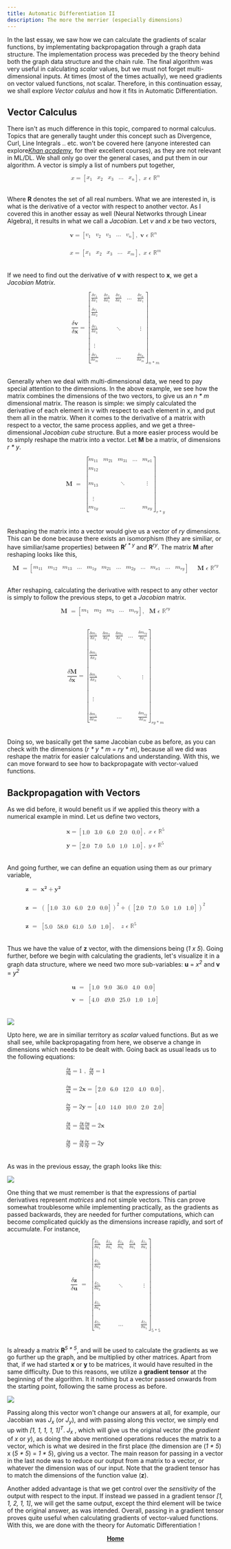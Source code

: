 ```yaml
---
title: Automatic Differentiation II
description: The more the merrier (especially dimensions)
---
```


In the last essay, we saw how we can calculate the gradients of scalar functions, by implementating backpropagation through a graph data structure. The implementation process was preceded by the theory behind both the graph data structure and the chain rule. The final algorithm was very useful in calculating *scalar* values, but we must not forget multi-dimensional inputs. At times (most of the times actually), we need gradients on vector valued functions, not scalar. Therefore, in this continuation essay, we shall explore *Vector calulus* and how it fits in Automatic Differentiation.

## Vector Calculus

There isn't as much difference in this topic, compared to normal calculus. Topics that are generally taught under this concept such as Divergence, Curl, Line Integrals .. etc. won't be covered here (anyone interested can explore<i><a href="https://www.khanacademy.org/math/multivariable-calculus" style="font-weight: 0;">Khan academy</a></i>, for their excellent courses), as they are not relevant in ML/DL. We shall only go over the general cases, and put them in our algorithm. A vector is simply a list  of numbers put together,

<math display="block" class="tml-display" style="display:block math;"><mrow><mi>x</mi><mo>=</mo><mrow><mo fence="true" form="prefix">[</mo><mtable columnalign="center center center center center"><mtr><mtd style="padding-left:0em;"><msub><mi>x</mi><mn>1</mn></msub></mtd><mtd><msub><mi>x</mi><mn>2</mn></msub></mtd><mtd><msub><mi>x</mi><mn>3</mn></msub></mtd><mtd><mo lspace="0em" rspace="0em">…</mo></mtd><mtd style="padding-right:0em;"><msub><mi>x</mi><mi>n</mi></msub></mtd></mtr></mtable><mo fence="true" form="postfix">]</mo></mrow><mo separator="true">,</mo><mtext> </mtext><mi>x</mi><mtext> </mtext><mi>ϵ</mi><mtext> </mtext><msup><mi>ℝ</mi><mi>n</mi></msup></mrow></math>
<br>

Where **R** denotes the set of all real numbers. What we are interested in, is what is the derivative of a vector with respect to another vector. As I covered this in another essay as well (Neural Networks through Linear Algebra), it results in what we call a *Jacobian*. Let *v* and *x* be two vectors,

<math display="block" class="tml-display" style="display:block math;"><mtable columnalign="left"><mtr><mtd style="padding:0.5ex 0em 0.5ex 0em;text-align:-webkit-left;"><mrow><mi>𝐯</mi><mo>=</mo><mrow><mo fence="true" form="prefix">[</mo><mtable columnalign="center center center center center"><mtr><mtd style="padding-left:0em;"><msub><mi>v</mi><mn>1</mn></msub></mtd><mtd><msub><mi>v</mi><mn>2</mn></msub></mtd><mtd><msub><mi>v</mi><mn>3</mn></msub></mtd><mtd><mo lspace="0em" rspace="0em">…</mo></mtd><mtd style="padding-right:0em;"><msub><mi>v</mi><mi>n</mi></msub></mtd></mtr></mtable><mo fence="true" form="postfix">]</mo></mrow><mo separator="true">,</mo><mtext> </mtext><mi>𝐯</mi><mtext> </mtext><mi>ϵ</mi><mtext> </mtext><msup><mi>ℝ</mi><mi>n</mi></msup></mrow></mtd></mtr><mtr><mtd style="padding:0.5ex 0em 0.5ex 0em;text-align:-webkit-left;"><mrow></mrow></mtd></mtr><mtr><mtd style="padding:0.5ex 0em 0.5ex 0em;text-align:-webkit-left;"><mrow></mrow></mtd></mtr><mtr><mtd style="padding:0.5ex 0em 0.5ex 0em;text-align:-webkit-left;"><mrow></mrow></mtd></mtr><mtr><mtd style="padding:0.5ex 0em 0.5ex 0em;text-align:-webkit-left;"><mrow><mi>x</mi><mo>=</mo><mrow><mo fence="true" form="prefix">[</mo><mtable columnalign="center center center center center"><mtr><mtd style="padding-left:0em;"><msub><mi>x</mi><mn>1</mn></msub></mtd><mtd><msub><mi>x</mi><mn>2</mn></msub></mtd><mtd><msub><mi>x</mi><mn>3</mn></msub></mtd><mtd><mo lspace="0em" rspace="0em">…</mo></mtd><mtd style="padding-right:0em;"><msub><mi>x</mi><mi>m</mi></msub></mtd></mtr></mtable><mo fence="true" form="postfix">]</mo></mrow><mo separator="true">,</mo><mtext> </mtext><mi>x</mi><mtext> </mtext><mi>ϵ</mi><mtext> </mtext><msup><mi>ℝ</mi><mi>m</mi></msup></mrow></mtd></mtr></mtable></math>
<br>

If we need to find out the derivative of **v** with respect to **x**, we get a *Jacobian Matrix*.

<math display="block" class="tml-display" style="display:block math;"><mrow><mfrac><mrow><mi>δ</mi><mi>𝐯</mi></mrow><mrow><mi>δ</mi><mi>𝐱</mi></mrow></mfrac><mo>=</mo><msub><mrow><mo fence="true" form="prefix">[</mo><mtable columnalign="center center center center center"><mtr><mtd style="padding-left:0em;"><mfrac><mrow><mi>δ</mi><msub><mi>v</mi><mn>1</mn></msub></mrow><mrow><mi>δ</mi><msub><mi>x</mi><mn>1</mn></msub></mrow></mfrac></mtd><mtd><mfrac><mrow><mi>δ</mi><msub><mi>v</mi><mn>2</mn></msub></mrow><mrow><mi>δ</mi><msub><mi>x</mi><mn>1</mn></msub></mrow></mfrac></mtd><mtd><mfrac><mrow><mi>δ</mi><msub><mi>v</mi><mn>3</mn></msub></mrow><mrow><mi>δ</mi><msub><mi>x</mi><mn>1</mn></msub></mrow></mfrac></mtd><mtd><mo lspace="0em" rspace="0em">…</mo></mtd><mtd style="padding-right:0em;"><mfrac><mrow><mi>δ</mi><msub><mi>v</mi><mi>n</mi></msub></mrow><mrow><mi>δ</mi><msub><mi>x</mi><mn>1</mn></msub></mrow></mfrac></mtd></mtr><mtr><mtd style="padding-left:0em;"><mrow></mrow></mtd></mtr><mtr><mtd style="padding-left:0em;"><mfrac><mrow><mi>δ</mi><msub><mi>v</mi><mn>1</mn></msub></mrow><mrow><mi>δ</mi><msub><mi>x</mi><mn>2</mn></msub></mrow></mfrac></mtd><mtd><mrow></mrow></mtd><mtd><mrow></mrow></mtd><mtd><mrow></mrow></mtd><mtd style="padding-right:0em;"><mrow></mrow></mtd></mtr><mtr><mtd style="padding-left:0em;"><mrow></mrow></mtd></mtr><mtr><mtd style="padding-left:0em;"><mfrac><mrow><mi>δ</mi><msub><mi>v</mi><mn>1</mn></msub></mrow><mrow><mi>δ</mi><msub><mi>x</mi><mn>3</mn></msub></mrow></mfrac></mtd><mtd><mrow></mrow></mtd><mtd><mo lspace="0em" rspace="0em">⋱</mo></mtd><mtd><mrow></mrow></mtd><mtd style="padding-right:0em;"><mrow><mi>⋮</mi><mspace width="0pt" height="14.944pt"></mspace></mrow></mtd></mtr><mtr><mtd style="padding-left:0em;"><mrow></mrow></mtd></mtr><mtr><mtd style="padding-left:0em;"><mrow><mi>⋮</mi><mspace width="0pt" height="14.944pt"></mspace></mrow></mtd><mtd><mrow></mrow></mtd><mtd><mrow></mrow></mtd><mtd><mrow></mrow></mtd><mtd style="padding-right:0em;"><mrow></mrow></mtd></mtr><mtr><mtd style="padding-left:0em;"><mrow></mrow></mtd></mtr><mtr><mtd style="padding-left:0em;"><mfrac><mrow><mi>δ</mi><msub><mi>v</mi><mn>1</mn></msub></mrow><mrow><mi>δ</mi><msub><mi>x</mi><mi>m</mi></msub></mrow></mfrac></mtd><mtd><mrow></mrow></mtd><mtd><mo lspace="0em" rspace="0em">…</mo></mtd><mtd><mrow></mrow></mtd><mtd style="padding-right:0em;"><mfrac><mrow><mi>δ</mi><msub><mi>v</mi><mi>n</mi></msub></mrow><mrow><mi>δ</mi><msub><mi>x</mi><mi>m</mi></msub></mrow></mfrac></mtd></mtr></mtable><mo fence="true" form="postfix">]</mo></mrow><mrow><mi>n</mi><mo>* </mo><mi>m</mi></mrow></msub></mrow></math>
<br>

Generally when we deal with multi-dimensional data, we need to pay special attention to the dimensions. In the above example, we see how the matrix combines the dimensions of the two vectors, to give us an *n * m* dimensional matrix. The reason is simple: we simply calculated the derivative of each element in v with respect to each element in x, and put them all in the matrix. When it comes to the derivative of a matrix with respect to a vector, the same process applies, and we get a three-dimensional *Jacobian cube* structure. But a more easier process would be to simply reshape the matrix into a vector. Let **M** be a matrix, of dimensions *r * y*.

<math display="block" class="tml-display" style="display:block math;"><mrow><mi>𝐌</mi><mtext> </mtext><mo>=</mo><mtext> </mtext><msub><mrow><mo fence="true" form="prefix">[</mo><mtable columnalign="center center center center center"><mtr><mtd style="padding-left:0em;"><msub><mi>m</mi><mn>11</mn></msub></mtd><mtd><msub><mi>m</mi><mn>21</mn></msub></mtd><mtd><msub><mi>m</mi><mn>31</mn></msub></mtd><mtd><mo lspace="0em" rspace="0em">…</mo></mtd><mtd style="padding-right:0em;"><msub><mi>m</mi><mrow><mi>x</mi><mn>1</mn></mrow></msub></mtd></mtr><mtr><mtd style="padding-left:0em;"><mrow></mrow></mtd></mtr><mtr><mtd style="padding-left:0em;"><msub><mi>m</mi><mn>12</mn></msub></mtd><mtd><mrow></mrow></mtd><mtd><mrow></mrow></mtd><mtd><mrow></mrow></mtd><mtd style="padding-right:0em;"><mrow></mrow></mtd></mtr><mtr><mtd style="padding-left:0em;"><mrow></mrow></mtd></mtr><mtr><mtd style="padding-left:0em;"><msub><mi>m</mi><mn>13</mn></msub></mtd><mtd><mrow></mrow></mtd><mtd><mo lspace="0em" rspace="0em">⋱</mo></mtd><mtd><mrow></mrow></mtd><mtd style="padding-right:0em;"><mrow><mi>⋮</mi><mspace width="0pt" height="14.944pt"></mspace></mrow></mtd></mtr><mtr><mtd style="padding-left:0em;"><mrow></mrow></mtd></mtr><mtr><mtd style="padding-left:0em;"><mrow><mi>⋮</mi><mspace width="0pt" height="14.944pt"></mspace></mrow></mtd><mtd><mrow></mrow></mtd><mtd><mrow></mrow></mtd><mtd><mrow></mrow></mtd><mtd style="padding-right:0em;"><mrow></mrow></mtd></mtr><mtr><mtd style="padding-left:0em;"><mrow></mrow></mtd></mtr><mtr><mtd style="padding-left:0em;"><msub><mi>m</mi><mrow><mn>1</mn><mi>y</mi></mrow></msub></mtd><mtd><mrow></mrow></mtd><mtd><mo lspace="0em" rspace="0em">…</mo></mtd><mtd><mrow></mrow></mtd><mtd style="padding-right:0em;"><msub><mi>m</mi><mrow><mi>x</mi><mi>y</mi></mrow></msub></mtd></mtr></mtable><mo fence="true" form="postfix">]</mo></mrow><mrow><mi>r</mi><mo>* </mo><mi>y</mi></mrow></msub></mrow></math>
<br>

Reshaping the matrix into a vector would give us a vector of *ry* dimensions. This can be done because there exists an isomorphism (they are similiar, or have similiar/same properties) between **R**<sup>*r * y*</sup> and **R**<sup>*ry*</sup>. The matrix **M** after reshaping looks like this,

<math display="block" class="tml-display" style="display:block math;"><mrow><mi>𝐌</mi><mtext> </mtext><mo>=</mo><mrow><mo fence="true" form="prefix">[</mo><mtable columnalign="center center center center center center center center center center center center"><mtr><mtd style="padding-left:0em;"><msub><mi>m</mi><mn>11</mn></msub></mtd><mtd><msub><mi>m</mi><mn>12</mn></msub></mtd><mtd><msub><mi>m</mi><mn>13</mn></msub></mtd><mtd><mo lspace="0em" rspace="0em">…</mo></mtd><mtd><msub><mi>m</mi><mrow><mn>1</mn><mi>y</mi></mrow></msub></mtd><mtd><msub><mi>m</mi><mn>21</mn></msub></mtd><mtd><mo lspace="0em" rspace="0em">…</mo></mtd><mtd><msub><mi>m</mi><mrow><mn>2</mn><mi>y</mi></mrow></msub></mtd><mtd><mo lspace="0em" rspace="0em">…</mo></mtd><mtd><msub><mi>m</mi><mrow><mi>x</mi><mn>1</mn></mrow></msub></mtd><mtd><mo lspace="0em" rspace="0em">…</mo></mtd><mtd style="padding-right:0em;"><msub><mi>m</mi><mrow><mi>r</mi><mi>y</mi></mrow></msub></mtd></mtr></mtable><mo fence="true" form="postfix">]</mo></mrow><mo></mo><mo></mo><mtext> </mtext><mi>𝐌</mi><mtext> </mtext><mi>ϵ</mi><mtext> </mtext><msup><mi>ℝ</mi><mrow><mi>r</mi><mi>y</mi></mrow></msup></mrow></math>
<br>

After reshaping, calculating the derivative with respect to any other vector is simply to follow the previous steps, to get a *Jacobian* matrix. 

<math display="block" class="tml-display" style="display:block math;"><mrow><mi>𝐌</mi><mtext> </mtext><mo>=</mo><mrow><mo fence="true" form="prefix">[</mo><mtable columnalign="center center center center center"><mtr><mtd style="padding-left:0em;"><msub><mi>m</mi><mn>1</mn></msub></mtd><mtd><msub><mi>m</mi><mn>2</mn></msub></mtd><mtd><msub><mi>m</mi><mn>3</mn></msub></mtd><mtd><mo lspace="0em" rspace="0em">…</mo></mtd><mtd style="padding-right:0em;"><msub><mi>m</mi><mrow><mi>r</mi><mi>y</mi></mrow></msub></mtd></mtr></mtable><mo fence="true" form="postfix">]</mo></mrow><mo separator="true">,</mo><mtext> </mtext><mtext> </mtext><mi>𝐌</mi><mtext> </mtext><mi>ϵ</mi><mtext> </mtext><msup><mi>ℝ</mi><mrow><mi>r</mi><mi>y</mi></mrow></msup></mrow></math>
<br>

<math display="block" class="tml-display" style="display:block math;"><mrow><mfrac><mrow><mi>δ</mi><mi>𝐌</mi></mrow><mrow><mi>δ</mi><mi>𝐱</mi></mrow></mfrac><mo>=</mo><msub><mrow><mo fence="true" form="prefix">[</mo><mtable columnalign="center center center center center"><mtr><mtd style="padding-left:0em;"><mfrac><mrow><mi>δ</mi><msub><mi>m</mi><mn>1</mn></msub></mrow><mrow><mi>δ</mi><msub><mi>x</mi><mn>1</mn></msub></mrow></mfrac></mtd><mtd><mfrac><mrow><mi>δ</mi><msub><mi>m</mi><mn>2</mn></msub></mrow><mrow><mi>δ</mi><msub><mi>x</mi><mn>1</mn></msub></mrow></mfrac></mtd><mtd><mfrac><mrow><mi>δ</mi><msub><mi>m</mi><mn>3</mn></msub></mrow><mrow><mi>δ</mi><msub><mi>x</mi><mn>1</mn></msub></mrow></mfrac></mtd><mtd><mo lspace="0em" rspace="0em">…</mo></mtd><mtd style="padding-right:0em;"><mfrac><mrow><mi>δ</mi><msub><mi>m</mi><mrow><mi>r</mi><mi>y</mi></mrow></msub></mrow><mrow><mi>δ</mi><msub><mi>x</mi><mn>1</mn></msub></mrow></mfrac></mtd></mtr><mtr><mtd style="padding-left:0em;"><mrow></mrow></mtd></mtr><mtr><mtd style="padding-left:0em;"><mrow></mrow></mtd></mtr><mtr><mtd style="padding-left:0em;"><mrow></mrow></mtd></mtr><mtr><mtd style="padding-left:0em;"><mfrac><mrow><mi>δ</mi><msub><mi>m</mi><mn>1</mn></msub></mrow><mrow><mi>δ</mi><msub><mi>x</mi><mn>2</mn></msub></mrow></mfrac></mtd><mtd><mrow></mrow></mtd><mtd><mrow></mrow></mtd><mtd><mrow></mrow></mtd><mtd style="padding-right:0em;"><mrow></mrow></mtd></mtr><mtr><mtd style="padding-left:0em;"><mrow></mrow></mtd></mtr><mtr><mtd style="padding-left:0em;"><mrow></mrow></mtd></mtr><mtr><mtd style="padding-left:0em;"><mrow></mrow></mtd></mtr><mtr><mtd style="padding-left:0em;"><mfrac><mrow><mi>δ</mi><msub><mi>m</mi><mn>1</mn></msub></mrow><mrow><mi>δ</mi><msub><mi>x</mi><mn>3</mn></msub></mrow></mfrac></mtd><mtd><mrow></mrow></mtd><mtd><mo lspace="0em" rspace="0em">⋱</mo></mtd><mtd><mrow></mrow></mtd><mtd style="padding-right:0em;"><mrow><mi>⋮</mi><mspace width="0pt" height="14.944pt"></mspace></mrow></mtd></mtr><mtr><mtd style="padding-left:0em;"><mrow></mrow></mtd></mtr><mtr><mtd style="padding-left:0em;"><mrow></mrow></mtd></mtr><mtr><mtd style="padding-left:0em;"><mrow></mrow></mtd></mtr><mtr><mtd style="padding-left:0em;"><mrow><mi>⋮</mi><mspace width="0pt" height="14.944pt"></mspace></mrow></mtd><mtd><mrow></mrow></mtd><mtd><mrow></mrow></mtd><mtd><mrow></mrow></mtd><mtd style="padding-right:0em;"><mrow></mrow></mtd></mtr><mtr><mtd style="padding-left:0em;"><mrow></mrow></mtd></mtr><mtr><mtd style="padding-left:0em;"><mrow></mrow></mtd></mtr><mtr><mtd style="padding-left:0em;"><mrow></mrow></mtd></mtr><mtr><mtd style="padding-left:0em;"><mfrac><mrow><mi>δ</mi><msub><mi>m</mi><mn>1</mn></msub></mrow><mrow><mi>δ</mi><msub><mi>x</mi><mi>m</mi></msub></mrow></mfrac></mtd><mtd><mrow></mrow></mtd><mtd><mo lspace="0em" rspace="0em">…</mo></mtd><mtd><mrow></mrow></mtd><mtd style="padding-right:0em;"><mfrac><mrow><mi>δ</mi><msub><mi>m</mi><mrow><mi>r</mi><mi>y</mi></mrow></msub></mrow><mrow><mi>δ</mi><msub><mi>x</mi><mi>m</mi></msub></mrow></mfrac></mtd></mtr></mtable><mo fence="true" form="postfix">]</mo></mrow><mrow><mi>r</mi><mi>y</mi><mo>* </mo><mi>m</mi></mrow></msub></mrow></math>
<br>

Doing so, we basically get the same Jacobian cube as before, as you can check with the dimensions (*r * y * m* = *ry * m*), because all we did was reshape the matrix for easier calculations and understanding. With this, we can move forward to see how to backpropagate with vector-valued functions.

## Backpropagation with Vectors

As we did before, it would benefit us if we applied this theory with a numerical example in mind. Let us define two vectors, 

<math display="block" class="tml-display" style="display:block math;"><mtable columnalign="left"><mtr><mtd style="padding:0.5ex 0em 0.5ex 0em;text-align:-webkit-left;"><mrow><mi>𝐱</mi><mo>=</mo><mrow><mo fence="true" form="prefix">[</mo><mtable columnalign="center center center center center"><mtr><mtd style="padding-left:0em;"><mn>1.0</mn></mtd><mtd><mn>3.0</mn></mtd><mtd><mn>6.0</mn></mtd><mtd><mn>2.0</mn></mtd><mtd style="padding-right:0em;"><mn>0.0</mn></mtd></mtr></mtable><mo fence="true" form="postfix">]</mo></mrow><mo separator="true">,</mo><mtext> </mtext><mi>x</mi><mtext> </mtext><mi>ϵ</mi><mtext> </mtext><msup><mi>ℝ</mi><mn>5</mn></msup></mrow></mtd></mtr><mtr><mtd style="padding:0.5ex 0em 0.5ex 0em;text-align:-webkit-left;"><mrow></mrow></mtd></mtr><mtr><mtd style="padding:0.5ex 0em 0.5ex 0em;text-align:-webkit-left;"><mrow><mi>𝐲</mi><mo>=</mo><mrow><mo fence="true" form="prefix">[</mo><mtable columnalign="center center center center center"><mtr><mtd style="padding-left:0em;"><mn>2.0</mn></mtd><mtd><mn>7.0</mn></mtd><mtd><mn>5.0</mn></mtd><mtd><mn>1.0</mn></mtd><mtd style="padding-right:0em;"><mn>1.0</mn></mtd></mtr></mtable><mo fence="true" form="postfix">]</mo></mrow><mo separator="true">,</mo><mtext> </mtext><mi>y</mi><mtext> </mtext><mi>ϵ</mi><mtext> </mtext><msup><mi>ℝ</mi><mn>5</mn></msup></mrow></mtd></mtr></mtable></math>
<br>

And going further, we can define an equation using them as our primary variable,

<math display="block" class="tml-display" style="display:block math;"><mtable columnalign="left"><mtr><mtd style="padding:0.5ex 0em 0.5ex 0em;text-align:-webkit-left;"><mrow><mi>𝐳</mi><mtext> </mtext><mo>=</mo><mtext> </mtext><mrow><msup><mi>𝐱</mi><mn>𝟐</mn></msup><mo>+</mo><msup><mi>𝐲</mi><mn>𝟐</mn></msup></mrow></mrow></mtd></mtr><mtr><mtd style="padding:0.5ex 0em 0.5ex 0em;text-align:-webkit-left;"><mrow></mrow></mtd></mtr><mtr><mtd style="padding:0.5ex 0em 0.5ex 0em;text-align:-webkit-left;"><mrow></mrow></mtd></mtr><mtr><mtd style="padding:0.5ex 0em 0.5ex 0em;text-align:-webkit-left;"><mrow></mrow></mtd></mtr><mtr><mtd style="padding:0.5ex 0em 0.5ex 0em;text-align:-webkit-left;"><mrow><mi>𝐳</mi><mtext> </mtext><mo>=</mo><mtext> </mtext><msup><mrow><mo fence="true" form="prefix">(</mo><mrow><mo fence="true" form="prefix">[</mo><mtable columnalign="center center center center center"><mtr><mtd style="padding-left:0em;"><mn>1.0</mn></mtd><mtd><mn>3.0</mn></mtd><mtd><mn>6.0</mn></mtd><mtd><mn>2.0</mn></mtd><mtd style="padding-right:0em;"><mn>0.0</mn></mtd></mtr></mtable><mo fence="true" form="postfix">]</mo></mrow><mo fence="true" form="postfix">)</mo></mrow><mn>2</mn></msup><mo>+</mo><msup><mrow><mo fence="true" form="prefix">(</mo><mrow><mo fence="true" form="prefix">[</mo><mtable columnalign="center center center center center"><mtr><mtd style="padding-left:0em;"><mn>2.0</mn></mtd><mtd><mn>7.0</mn></mtd><mtd><mn>5.0</mn></mtd><mtd><mn>1.0</mn></mtd><mtd style="padding-right:0em;"><mn>1.0</mn></mtd></mtr></mtable><mo fence="true" form="postfix">]</mo></mrow><mo fence="true" form="postfix">)</mo></mrow><mn>2</mn></msup></mrow></mtd></mtr><mtr><mtd style="padding:0.5ex 0em 0.5ex 0em;text-align:-webkit-left;"><mrow></mrow></mtd></mtr><mtr><mtd style="padding:0.5ex 0em 0.5ex 0em;text-align:-webkit-left;"><mrow></mrow></mtd></mtr><mtr><mtd style="padding:0.5ex 0em 0.5ex 0em;text-align:-webkit-left;"><mrow></mrow></mtd></mtr><mtr><mtd style="padding:0.5ex 0em 0.5ex 0em;text-align:-webkit-left;"><mrow><mi>𝐳</mi><mtext> </mtext><mo>=</mo><mtext> </mtext><mrow><mo fence="true" form="prefix">[</mo><mtable columnalign="center center center center center"><mtr><mtd style="padding-left:0em;"><mn>5.0</mn></mtd><mtd><mn>58.0</mn></mtd><mtd><mn>61.0</mn></mtd><mtd><mn>5.0</mn></mtd><mtd style="padding-right:0em;"><mn>1.0</mn></mtd></mtr></mtable><mo fence="true" form="postfix">]</mo></mrow><mo separator="true">,</mo><mtext> </mtext><mtext> </mtext><mtext> </mtext><mi>z</mi><mtext> </mtext><mi>ϵ</mi><mtext> </mtext><msup><mi>ℝ</mi><mn>5</mn></msup></mrow></mtd></mtr></mtable></math>
<br>

Thus we have the value of **z** vector, with the dimensions being (*1 x 5*). Going further, before we begin with calculating the gradients, let's visualize it in a graph data structure, where we need two more sub-variables: **u** = *x*<sup>*2*</sup> and **v** = *y*<sup>*2*</sup>

<math display="block" class="tml-display" style="display:block math;"><mtable columnalign="left"><mtr><mtd style="padding:0.5ex 0em 0.5ex 0em;text-align:-webkit-left;"><mrow><mi>𝐮</mi><mtext> </mtext><mo>=</mo><mtext> </mtext><mrow><mo fence="true" form="prefix">[</mo><mtable columnalign="center center center center center"><mtr><mtd style="padding-left:0em;"><mn>1.0</mn></mtd><mtd><mn>9.0</mn></mtd><mtd><mn>36.0</mn></mtd><mtd><mn>4.0</mn></mtd><mtd style="padding-right:0em;"><mn>0.0</mn></mtd></mtr></mtable><mo fence="true" form="postfix">]</mo></mrow></mrow></mtd></mtr><mtr><mtd style="padding:0.5ex 0em 0.5ex 0em;text-align:-webkit-left;"><mrow></mrow></mtd></mtr><mtr><mtd style="padding:0.5ex 0em 0.5ex 0em;text-align:-webkit-left;"><mrow><mi>𝐯</mi><mtext> </mtext><mo>=</mo><mtext> </mtext><mrow><mo fence="true" form="prefix">[</mo><mtable columnalign="center center center center center"><mtr><mtd style="padding-left:0em;"><mn>4.0</mn></mtd><mtd><mn>49.0</mn></mtd><mtd><mn>25.0</mn></mtd><mtd><mn>1.0</mn></mtd><mtd style="padding-right:0em;"><mn>1.0</mn></mtd></mtr></mtable><mo fence="true" form="postfix">]</mo></mrow></mrow></mtd></mtr></mtable></math>
<br>

<img src='/media/pic1-AD2.png'>

Upto here, we are in similiar territory as *scalar* valued functions. But as we shall see, while backpropagating from here, we observe a change in dimensions which needs to be dealt with.
Going back as usual leads us to the following equations:

<math display="block" class="tml-display" style="display:block math;"><mtable columnalign="left"><mtr><mtd style="padding:0.5ex 0em 0.5ex 0em;text-align:-webkit-left;"><mrow><mfrac><mrow><mi>δ</mi><mi>𝐳</mi></mrow><mrow><mi>δ</mi><mi>𝐮</mi></mrow></mfrac><mo>=</mo><mn>1</mn><mtext> </mtext><mo separator="true">,</mo><mtext> </mtext><mfrac><mrow><mi>δ</mi><mi>𝐳</mi></mrow><mrow><mi>δ</mi><mi>𝐯</mi></mrow></mfrac><mo>=</mo><mn>1</mn></mrow></mtd></mtr><mtr><mtd style="padding:0.5ex 0em 0.5ex 0em;text-align:-webkit-left;"><mrow></mrow></mtd></mtr><mtr><mtd style="padding:0.5ex 0em 0.5ex 0em;text-align:-webkit-left;"><mrow></mrow></mtd></mtr><mtr><mtd style="padding:0.5ex 0em 0.5ex 0em;text-align:-webkit-left;"><mrow></mrow></mtd></mtr><mtr><mtd style="padding:0.5ex 0em 0.5ex 0em;text-align:-webkit-left;"><mrow><mfrac><mrow><mi>δ</mi><mi>𝐮</mi></mrow><mrow><mi>δ</mi><mi>𝐱</mi></mrow></mfrac><mo>=</mo><mn>2</mn><mi>𝐱</mi><mo>=</mo><mrow><mo fence="true" form="prefix">[</mo><mtable columnalign="center center center center center"><mtr><mtd style="padding-left:0em;"><mn>2.0</mn></mtd><mtd><mn>6.0</mn></mtd><mtd><mn>12.0</mn></mtd><mtd><mn>4.0</mn></mtd><mtd style="padding-right:0em;"><mn>0.0</mn></mtd></mtr></mtable><mo fence="true" form="postfix">]</mo></mrow><mo separator="true">,</mo></mrow></mtd></mtr><mtr><mtd style="padding:0.5ex 0em 0.5ex 0em;text-align:-webkit-left;"><mrow></mrow></mtd></mtr><mtr><mtd style="padding:0.5ex 0em 0.5ex 0em;text-align:-webkit-left;"><mrow></mrow></mtd></mtr><mtr><mtd style="padding:0.5ex 0em 0.5ex 0em;text-align:-webkit-left;"><mrow></mrow></mtd></mtr><mtr><mtd style="padding:0.5ex 0em 0.5ex 0em;text-align:-webkit-left;"><mrow><mfrac><mrow><mi>δ</mi><mi>𝐯</mi></mrow><mrow><mi>δ</mi><mi>𝐲</mi></mrow></mfrac><mo>=</mo><mn>2</mn><mi>𝐲</mi><mo>=</mo><mrow><mo fence="true" form="prefix">[</mo><mtable columnalign="center center center center center"><mtr><mtd style="padding-left:0em;"><mn>4.0</mn></mtd><mtd><mn>14.0</mn></mtd><mtd><mn>10.0</mn></mtd><mtd><mn>2.0</mn></mtd><mtd style="padding-right:0em;"><mn>2.0</mn></mtd></mtr></mtable><mo fence="true" form="postfix">]</mo></mrow></mrow></mtd></mtr><mtr><mtd style="padding:0.5ex 0em 0.5ex 0em;text-align:-webkit-left;"><mrow></mrow></mtd></mtr><mtr><mtd style="padding:0.5ex 0em 0.5ex 0em;text-align:-webkit-left;"><mrow></mrow></mtd></mtr><mtr><mtd style="padding:0.5ex 0em 0.5ex 0em;text-align:-webkit-left;"><mrow></mrow></mtd></mtr><mtr><mtd style="padding:0.5ex 0em 0.5ex 0em;text-align:-webkit-left;"><mrow><mfrac><mrow><mi>δ</mi><mi>𝐳</mi></mrow><mrow><mi>δ</mi><mi>𝐱</mi></mrow></mfrac><mo>=</mo><mfrac><mrow><mi>δ</mi><mi>𝐳</mi></mrow><mrow><mi>δ</mi><mi>𝐮</mi></mrow></mfrac><mfrac><mrow><mi>δ</mi><mi>𝐮</mi></mrow><mrow><mi>δ</mi><mi>𝐱</mi></mrow></mfrac><mo>=</mo><mn>2</mn><mi>𝐱</mi></mrow></mtd></mtr><mtr><mtd style="padding:0.5ex 0em 0.5ex 0em;text-align:-webkit-left;"><mrow></mrow></mtd></mtr><mtr><mtd style="padding:0.5ex 0em 0.5ex 0em;text-align:-webkit-left;"><mrow></mrow></mtd></mtr><mtr><mtd style="padding:0.5ex 0em 0.5ex 0em;text-align:-webkit-left;"><mrow></mrow></mtd></mtr><mtr><mtd style="padding:0.5ex 0em 0.5ex 0em;text-align:-webkit-left;"><mrow><mfrac><mrow><mi>δ</mi><mi>𝐳</mi></mrow><mrow><mi>δ</mi><mi>𝐲</mi></mrow></mfrac><mo>=</mo><mfrac><mrow><mi>δ</mi><mi>𝐳</mi></mrow><mrow><mi>δ</mi><mi>𝐯</mi></mrow></mfrac><mfrac><mrow><mi>δ</mi><mi>𝐯</mi></mrow><mrow><mi>δ</mi><mi>𝐲</mi></mrow></mfrac><mo>=</mo><mn>2</mn><mi>𝐲</mi></mrow></mtd></mtr></mtable></math>
<br>

As was in the previous essay, the graph looks like this:

<img src='/media/pic2-AD2.png'>

One thing that we must remember is that the expressions of partial derivatives represent *matrices* and not simple vectors. This can prove somewhat troublesome while implementing practically, as the gradients as passed backwards, they are needed for further computations, which can become complicated quickly as the dimensions increase rapidly, and sort of accumulate. For instance,

<math display="block" class="tml-display" style="display:block math;"><mrow><mfrac><mrow><mi>δ</mi><mi>𝐳</mi></mrow><mrow><mi>δ</mi><mi>𝐮</mi></mrow></mfrac><mtext> </mtext><mo>=</mo><mtext> </mtext><msub><mrow><mo fence="true" form="prefix">[</mo><mtable columnalign="center center center center center"><mtr><mtd style="padding-left:0em;"><mfrac><mrow><mi>δ</mi><msub><mi>z</mi><mn>1</mn></msub></mrow><mrow><mi>δ</mi><msub><mi>u</mi><mn>1</mn></msub></mrow></mfrac></mtd><mtd><mfrac><mrow><mi>δ</mi><msub><mi>z</mi><mn>2</mn></msub></mrow><mrow><mi>δ</mi><msub><mi>u</mi><mn>1</mn></msub></mrow></mfrac></mtd><mtd><mfrac><mrow><mi>δ</mi><msub><mi>z</mi><mn>3</mn></msub></mrow><mrow><mi>δ</mi><msub><mi>u</mi><mn>1</mn></msub></mrow></mfrac></mtd><mtd><mfrac><mrow><mi>δ</mi><msub><mi>z</mi><mn>4</mn></msub></mrow><mrow><mi>δ</mi><msub><mi>u</mi><mn>1</mn></msub></mrow></mfrac></mtd><mtd style="padding-right:0em;"><mfrac><mrow><mi>δ</mi><msub><mi>z</mi><mn>5</mn></msub></mrow><mrow><mi>δ</mi><msub><mi>u</mi><mn>1</mn></msub></mrow></mfrac></mtd></mtr><mtr><mtd style="padding-left:0em;"><mrow></mrow></mtd></mtr><mtr><mtd style="padding-left:0em;"><mrow></mrow></mtd></mtr><mtr><mtd style="padding-left:0em;"><mrow></mrow></mtd></mtr><mtr><mtd style="padding-left:0em;"><mfrac><mrow><mi>δ</mi><msub><mi>z</mi><mn>1</mn></msub></mrow><mrow><mi>δ</mi><msub><mi>u</mi><mn>2</mn></msub></mrow></mfrac></mtd><mtd><mrow></mrow></mtd><mtd><mrow></mrow></mtd><mtd><mrow></mrow></mtd><mtd style="padding-right:0em;"><mrow></mrow></mtd></mtr><mtr><mtd style="padding-left:0em;"><mrow></mrow></mtd></mtr><mtr><mtd style="padding-left:0em;"><mrow></mrow></mtd></mtr><mtr><mtd style="padding-left:0em;"><mrow></mrow></mtd></mtr><mtr><mtd style="padding-left:0em;"><mfrac><mrow><mi>δ</mi><msub><mi>z</mi><mn>1</mn></msub></mrow><mrow><mi>δ</mi><msub><mi>u</mi><mn>3</mn></msub></mrow></mfrac></mtd><mtd><mrow></mrow></mtd><mtd><mo lspace="0em" rspace="0em">⋱</mo></mtd><mtd><mrow></mrow></mtd><mtd style="padding-right:0em;"><mrow><mi>⋮</mi><mspace width="0pt" height="14.944pt"></mspace></mrow></mtd></mtr><mtr><mtd style="padding-left:0em;"><mrow></mrow></mtd></mtr><mtr><mtd style="padding-left:0em;"><mrow></mrow></mtd></mtr><mtr><mtd style="padding-left:0em;"><mrow></mrow></mtd></mtr><mtr><mtd style="padding-left:0em;"><mfrac><mrow><mi>δ</mi><msub><mi>z</mi><mn>1</mn></msub></mrow><mrow><mi>δ</mi><msub><mi>u</mi><mn>4</mn></msub></mrow></mfrac></mtd><mtd><mrow></mrow></mtd><mtd><mrow></mrow></mtd><mtd><mrow></mrow></mtd><mtd style="padding-right:0em;"><mrow></mrow></mtd></mtr><mtr><mtd style="padding-left:0em;"><mrow></mrow></mtd></mtr><mtr><mtd style="padding-left:0em;"><mrow></mrow></mtd></mtr><mtr><mtd style="padding-left:0em;"><mrow></mrow></mtd></mtr><mtr><mtd style="padding-left:0em;"><mfrac><mrow><mi>δ</mi><msub><mi>z</mi><mn>1</mn></msub></mrow><mrow><mi>δ</mi><msub><mi>u</mi><mn>5</mn></msub></mrow></mfrac></mtd><mtd><mrow></mrow></mtd><mtd><mo lspace="0em" rspace="0em">…</mo></mtd><mtd><mrow></mrow></mtd><mtd style="padding-right:0em;"><mfrac><mrow><mi>δ</mi><msub><mi>z</mi><mn>5</mn></msub></mrow><mrow><mi>δ</mi><msub><mi>u</mi><mn>5</mn></msub></mrow></mfrac></mtd></mtr></mtable><mo fence="true" form="postfix">]</mo></mrow><mrow><mn>5</mn><mo>* </mo><mn>5</mn></mrow></msub></mrow></math>
<br>

Is already a matrix **R**<sup>*5 * 5*</sup>, and will be used to calculate the gradients as we go further up the graph, and be multiplied by other matrices. Apart from that, if we had started **x** or **y** to be matrices, it would have resulted in the same difficulty. Due to this reasons, we utilize a **gradient tensor** at the beginning of the algorithm. It it nothing but a vector passed onwards from the starting point, following the same process as before. 

<img src='/media/pic3-AD2.png'>

Passing along this vector won't change our answers at all, for example, our Jacobian was *J*<sub>*x*</sub> (or *J*<sub>*y*</sub>), and with passing along this vector, we simply end up with *[1, 1, 1, 1, 1]*<sup>*T*</sup>. *J*<sub>*x*</sub> , which will give us the original vector (the *gradient* of *x* or *y*), as doing the above mentioned operations reduces the matrix to a vector, which is what we desired in the first place (the dimension are (*1  * 5*) x (*5 * 5*) = *1 * 5*), giving us a vector. The main reason for passing in a vector in the last node was to reduce our output from a matrix to a vector, or whatever the dimension was of our input. Note that the gradient tensor has to match the dimensions of the function value (**z**). 

Another added advantage is that we get control over the *sensitivity* of the output with respect to the input. If instead we passed in a gradient tensor *[1, 1, 2, 1, 1]*, we will get the same output, except the third element will be twice of the original answer, as was intended. Overall, passing in a gradient tensor proves quite useful when calculating gradients of vector-valued functions. With this, we are done with the theory for Automatic Differentiation !

<p style="text-align: center;">
<strong><a href='/'>Home</a></strong>
</p>
